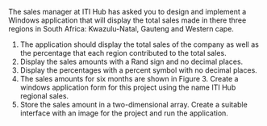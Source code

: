 The sales manager at ITI Hub has asked you to design and implement a Windows application that will display the total sales made in there three regions in South Africa: Kwazulu-Natal, Gauteng and Western cape. 
1. The application should display the total sales of the company as well as the percentage that each region contributed to the total sales. 
2. Display the sales amounts with a Rand sign and no decimal places.
3. Display the percentages with a percent symbol with no decimal places. 
4. The sales amounts for six months are shown in Figure 3. Create a windows application form for this project using the name ITI Hub regional sales. 
5. Store the sales amount in a two-dimensional array. Create a suitable interface with an image for the project and run the application.